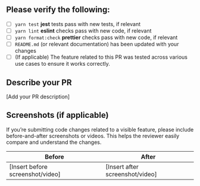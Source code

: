 ## Please verify the following:

- [ ] `yarn test` **jest** tests pass with new tests, if relevant
- [ ] `yarn lint` **eslint** checks pass with new code, if relevant
- [ ] `yarn format:check` **prettier** checks pass with new code, if relevant
- [ ] `README.md` (or relevant documentation) has been updated with your changes
- [ ] (If applicable) The feature related to this PR was tested across various use cases to ensure it works correctly.

## Describe your PR

[Add your PR description]

## Screenshots (if applicable)

If you’re submitting code changes related to a visible feature, please include before-and-after screenshots or videos. This helps the reviewer easily compare and understand the changes.

| Before                           | After                           |
| -------------------------------- | ------------------------------- |
| [Insert before screenshot/video] | [Insert after screenshot/video] |
